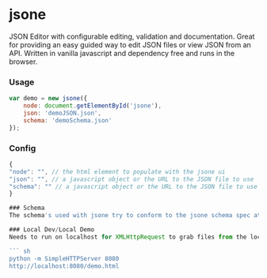 # jsone
JSON Editor with configurable editing, validation and documentation.
Great for providing an easy guided way to edit JSON files or view JSON from an API.
Written in vanilla javascript and dependency free and runs in the browser.

### Usage
``` javascript
var demo = new jsone({
    node: document.getElementById('jsone'),
    json: 'demoJSON.json',
    schema: 'demoSchema.json'
});
```

### Config
``` javascript
{
"node": "", // the html element to populate with the jsone ui
"json": "", // a javascript object or the URL to the JSON file to use
"schema": "" // a javascript object or the URL to the JSON file to use as the schema/rules for the JSON file
}

### Schema
The schema's used with jsone try to conform to the jsone schema spec at http://json-schema.org/ and use the same structure of properties, items, definitions and references. It should be compatible with the structure starting now and feature gaps will be filled over time.

### Local Dev/Local Demo
Needs to run on localhost for XMLHttpRequest to grab files from the local disk.

``` sh
python -m SimpleHTTPServer 8080
http://localhost:8080/demo.html
```
